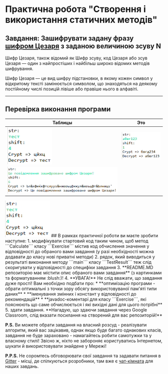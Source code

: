 # Практична робота "Створення і використання статичних методів"
## Завдання: Зашифрувати задану фразу [шифром Цезаря](https://uk.wikipedia.org/wiki/%D0%A8%D0%B8%D1%84%D1%80_%D0%A6%D0%B5%D0%B7%D0%B0%D1%80%D1%8F) з заданою величиною зсуву N
Шифр Цезаря, також відомий як Шифр зсуву, код Цезаря або зсув Цезаря — один з найпростіших і найбільш широко відомих методів шифрування.

Шифр Цезаря — це вид шифру підстановки, в якому кожен символ у відкритому тексті замінюється символом, що знаходяться на деякому постійному числі позицій лівіше або правіше нього в алфавіті.

----
## Перевірка виконання програми

| Таблицы       | Это                |
| ------------- |:------------------:|
| <img src="https://github.com/ppc-ntu-khpi/34---static-methods-coldbeatz/blob/master/Screenshot_12.png">     | <img src="https://github.com/ppc-ntu-khpi/34---static-methods-coldbeatz/blob/master/Screenshot_13.png">    |
| <img src="https://github.com/ppc-ntu-khpi/34---static-methods-coldbeatz/blob/master/Screenshot_14.png"> |

<img src="https://github.com/ppc-ntu-khpi/34---static-methods-coldbeatz/blob/master/Screenshot_12.png">
## В рамках практичної роботи ви маєте зробити наступне:
1. модифікувати стартовий код таким чином, щоб метод ```Calculate``` класу ```Exercise``` містив код обчислення значення у відповідності до обраного вами завдання (у разі необхідності можна додавати до класу нові приватні методи)
2. рядок, який виводиться у результаті виконання методу ```main``` класу ```TestResult``` теж слід скоригувати у відповідності до специфіки завдання
3. **README.MD репозиторію має містити опис обраного вами завдання** (з картинками та форматуванням :blush:)!
4. **УВАГА!** Не слід вважати, що завдання дуже прості! Вам необхідно подбати про:
    * **оптимізацію програми - обрати оптимальні з точки зору обсягу використовуваної пам'яті типи даних**
    * **іменування змінних і констант у відповідності до рекомендацій**
    * **javadoc-коментарі для класу ```Exercise```, які пояснюють що саме обчислюється і які вихідні дані для цього потрібні**
5. здати завдання. **Нагадую, що здаючи завдання через Google Classroom, слід вказати посилання на створений для вас репозиторій!**

**P.S.** Ви можете обрати завдання на власний розсуд - реалізувати алгоритм, який вас зацікавив, однак якщо буде багато однакових класів, завдання не буде зараховано - намагайтесь робити самотужки та у власному стилі! Звісно ж, ніхто не забороняє користуватись Інтернетом, шукати й використовувати знайдене у Мережі!

**P.P.S.** Не соромтесь обговорювати свої завдання та задавати питання в [Gitter](https://gitter.im/PPC-SE-2020/OOP?utm_source=share-link&utm_medium=link&utm_campaign=share-link) - місці, де спілкуються розробники, там вже є [чат-кімната](https://gitter.im/PPC-SE-2020/OOP?utm_source=share-link&utm_medium=link&utm_campaign=share-link) для наших завдань.

